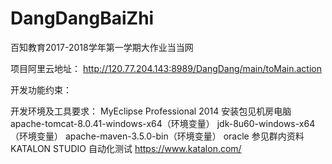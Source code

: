 # DangDangBaiZhi
百知教育2017-2018学年第一学期大作业当当网

项目阿里云地址：
http://120.77.204.143:8989/DangDang/main/toMain.action

开发功能约束：

开发环境及工具要求：
MyEclipse Professional 2014 安装包见机房电脑
apache-tomcat-8.0.41-windows-x64（环境变量）
jdk-8u60-windows-x64（环境变量）
apache-maven-3.5.0-bin（环境变量）
oracle 参见群内资料
KATALON STUDIO 自动化测试 https://www.katalon.com/
